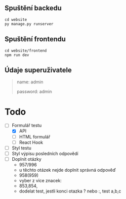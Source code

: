 ## Spuštění backedu
    cd website
    py manage.py runserver

## Spuštění frontendu
    cd website/frontend
    npm run dev

## Údaje superuživatele

>name: admin
>
>password: admin

# Todo
- [ ] Formulář testu
    - [x] API
    - [ ] HTML formulář
    - [ ] React Hook
- [ ] Styl testu
- [ ] Styl výpisu posledních odpovědí
- [ ] Doplnit otázky
    - 957/996
    - u těchto otázek nejde doplnit správná odpověď
    - 958(959)
    - vyber z vice znacek:
    - 853,854,
    - dodelat test, jestli konci otazka ? nebo :, test a,b,c